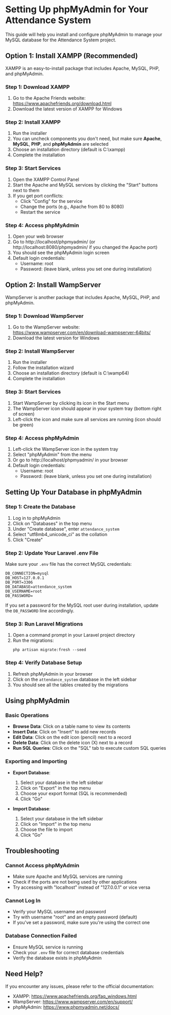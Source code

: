 # Setting Up phpMyAdmin for Your Attendance System

This guide will help you install and configure phpMyAdmin to manage your MySQL database for the Attendance System project.

## Option 1: Install XAMPP (Recommended)

XAMPP is an easy-to-install package that includes Apache, MySQL, PHP, and phpMyAdmin.

### Step 1: Download XAMPP

1. Go to the Apache Friends website: https://www.apachefriends.org/download.html
2. Download the latest version of XAMPP for Windows

### Step 2: Install XAMPP

1. Run the installer
2. You can uncheck components you don't need, but make sure **Apache**, **MySQL**, **PHP**, and **phpMyAdmin** are selected
3. Choose an installation directory (default is C:\xampp)
4. Complete the installation

### Step 3: Start Services

1. Open the XAMPP Control Panel
2. Start the Apache and MySQL services by clicking the "Start" buttons next to them
3. If you get port conflicts:
   - Click "Config" for the service
   - Change the ports (e.g., Apache from 80 to 8080)
   - Restart the service

### Step 4: Access phpMyAdmin

1. Open your web browser
2. Go to http://localhost/phpmyadmin/ (or http://localhost:8080/phpmyadmin/ if you changed the Apache port)
3. You should see the phpMyAdmin login screen
4. Default login credentials:
   - Username: root
   - Password: (leave blank, unless you set one during installation)

## Option 2: Install WampServer

WampServer is another package that includes Apache, MySQL, PHP, and phpMyAdmin.

### Step 1: Download WampServer

1. Go to the WampServer website: https://www.wampserver.com/en/download-wampserver-64bits/
2. Download the latest version for Windows

### Step 2: Install WampServer

1. Run the installer
2. Follow the installation wizard
3. Choose an installation directory (default is C:\wamp64)
4. Complete the installation

### Step 3: Start Services

1. Start WampServer by clicking its icon in the Start menu
2. The WampServer icon should appear in your system tray (bottom right of screen)
3. Left-click the icon and make sure all services are running (icon should be green)

### Step 4: Access phpMyAdmin

1. Left-click the WampServer icon in the system tray
2. Select "phpMyAdmin" from the menu
3. Or go to http://localhost/phpmyadmin/ in your browser
4. Default login credentials:
   - Username: root
   - Password: (leave blank, unless you set one during installation)

## Setting Up Your Database in phpMyAdmin

### Step 1: Create the Database

1. Log in to phpMyAdmin
2. Click on "Databases" in the top menu
3. Under "Create database", enter `attendance_system`
4. Select "utf8mb4_unicode_ci" as the collation
5. Click "Create"

### Step 2: Update Your Laravel .env File

Make sure your `.env` file has the correct MySQL credentials:

```
DB_CONNECTION=mysql
DB_HOST=127.0.0.1
DB_PORT=3306
DB_DATABASE=attendance_system
DB_USERNAME=root
DB_PASSWORD=
```

If you set a password for the MySQL root user during installation, update the `DB_PASSWORD` line accordingly.

### Step 3: Run Laravel Migrations

1. Open a command prompt in your Laravel project directory
2. Run the migrations:
   ```
   php artisan migrate:fresh --seed
   ```

### Step 4: Verify Database Setup

1. Refresh phpMyAdmin in your browser
2. Click on the `attendance_system` database in the left sidebar
3. You should see all the tables created by the migrations

## Using phpMyAdmin

### Basic Operations

- **Browse Data**: Click on a table name to view its contents
- **Insert Data**: Click on "Insert" to add new records
- **Edit Data**: Click on the edit icon (pencil) next to a record
- **Delete Data**: Click on the delete icon (X) next to a record
- **Run SQL Queries**: Click on the "SQL" tab to execute custom SQL queries

### Exporting and Importing

- **Export Database**: 
  1. Select your database in the left sidebar
  2. Click on "Export" in the top menu
  3. Choose your export format (SQL is recommended)
  4. Click "Go"

- **Import Database**:
  1. Select your database in the left sidebar
  2. Click on "Import" in the top menu
  3. Choose the file to import
  4. Click "Go"

## Troubleshooting

### Cannot Access phpMyAdmin

- Make sure Apache and MySQL services are running
- Check if the ports are not being used by other applications
- Try accessing with "localhost" instead of "127.0.0.1" or vice versa

### Cannot Log In

- Verify your MySQL username and password
- Try with username "root" and an empty password (default)
- If you've set a password, make sure you're using the correct one

### Database Connection Failed

- Ensure MySQL service is running
- Check your `.env` file for correct database credentials
- Verify the database exists in phpMyAdmin

## Need Help?

If you encounter any issues, please refer to the official documentation:

- XAMPP: https://www.apachefriends.org/faq_windows.html
- WampServer: https://www.wampserver.com/en/support/
- phpMyAdmin: https://www.phpmyadmin.net/docs/
